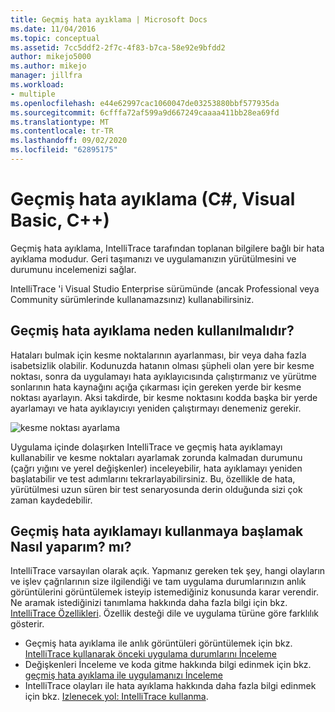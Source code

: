 ```yaml
---
title: Geçmiş hata ayıklama | Microsoft Docs
ms.date: 11/04/2016
ms.topic: conceptual
ms.assetid: 7cc5ddf2-2f7c-4f83-b7ca-58e92e9bfdd2
author: mikejo5000
ms.author: mikejo
manager: jillfra
ms.workload:
- multiple
ms.openlocfilehash: e44e62997cac1060047de03253880bbf577935da
ms.sourcegitcommit: 6cfffa72af599a9d667249caaaa411bb28ea69fd
ms.translationtype: MT
ms.contentlocale: tr-TR
ms.lasthandoff: 09/02/2020
ms.locfileid: "62895175"
---
```

# <a name="historical-debugging-c-visual-basic-c"></a>Geçmiş hata ayıklama (C#, Visual Basic, C++)

Geçmiş hata ayıklama, IntelliTrace tarafından toplanan bilgilere bağlı bir hata ayıklama modudur. Geri taşımanızı ve uygulamanızın yürütülmesini ve durumunu incelemenizi sağlar.

 IntelliTrace 'i Visual Studio Enterprise sürümünde (ancak Professional veya Community sürümlerinde kullanamazsınız) kullanabilirsiniz.

## <a name="why-use-historical-debugging"></a>Geçmiş hata ayıklama neden kullanılmalıdır?

 Hataları bulmak için kesme noktalarının ayarlanması, bir veya daha fazla isabetsizlik olabilir. Kodunuzda hatanın olması şüpheli olan yere bir kesme noktası, sonra da uygulamayı hata ayıklayıcısında çalıştırmanız ve yürütme sonlarının hata kaynağını açığa çıkarması için gereken yerde bir kesme noktası ayarlayın. Aksi takdirde, bir kesme noktasını kodda başka bir yerde ayarlamayı ve hata ayıklayıcıyı yeniden çalıştırmayı denemeniz gerekir.

 ![kesme noktası ayarlama](../debugger/media/breakpointprocesa.png "BreakpointProcesa")

 Uygulama içinde dolaşırken IntelliTrace ve geçmiş hata ayıklamayı kullanabilir ve kesme noktaları ayarlamak zorunda kalmadan durumunu (çağrı yığını ve yerel değişkenler) inceleyebilir, hata ayıklamayı yeniden başlatabilir ve test adımlarını tekrarlayabilirsiniz. Bu, özellikle de hata, yürütülmesi uzun süren bir test senaryosunda derin olduğunda sizi çok zaman kaydedebilir.

## <a name="how-do-i-start-using-historical-debugging"></a>Geçmiş hata ayıklamayı kullanmaya başlamak Nasıl yaparım? mı?

IntelliTrace varsayılan olarak açık. Yapmanız gereken tek şey, hangi olayların ve işlev çağrılarının size ilgilendiği ve tam uygulama durumlarınızın anlık görüntülerini görüntülemek isteyip istemediğiniz konusunda karar verendir. Ne aramak istediğinizi tanımlama hakkında daha fazla bilgi için bkz. [IntelliTrace Özellikleri](../debugger/intellitrace-features.md). Özellik desteği dile ve uygulama türüne göre farklılık gösterir.

- Geçmiş hata ayıklama ile anlık görüntüleri görüntülemek için bkz. [IntelliTrace kullanarak önceki uygulama durumlarını İnceleme](../debugger/view-historical-application-state.md)
- Değişkenleri İnceleme ve koda gitme hakkında bilgi edinmek için bkz. [geçmiş hata ayıklama ile uygulamanızı İnceleme](../debugger/historical-debugging-inspect-app.md)
- IntelliTrace olayları ile hata ayıklama hakkında daha fazla bilgi edinmek için bkz. [Izlenecek yol: IntelliTrace kullanma](../debugger/walkthrough-using-intellitrace.md).